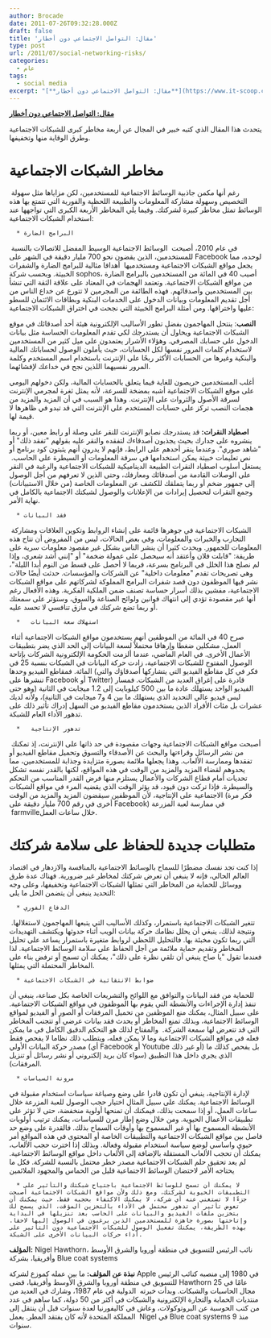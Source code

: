 ```yaml
---
author: Brocade
date: 2011-07-26T09:32:28.000Z
draft: false
title: 'مقال: التواصل الاجتماعي دون أخطار'
type: post
url: /2011/07/social-networking-risks/
categories:
  - عام
tags:
  - social media
excerpt: "[**مقال: التواصل الاجتماعي دون أخطار**](https://www.it-scoop.com/2011/07/social-networking-risks/)\n\nيتحدث هذا المقال الذي كتبه خبير في المجال عن أربعة مخاطر كبرى للشبكات الاجتماعية وطرق الوقاية منها وتخفيفها.\n\n# مخاطر الشبكات الاجتماعية\n\n\_رغم أنها مكمن جاذبية الوسائط الاجتماعية للمستخدمين، لكن مزاياها مثل سهولة التخصيص وسهولة مشاركة المعلومات والطبيعة"
---
```

[**مقال: التواصل الاجتماعي دون أخطار**](https://www.it-scoop.com/2011/07/social-networking-risks/)

يتحدث هذا المقال الذي كتبه خبير في المجال عن أربعة مخاطر كبرى للشبكات الاجتماعية وطرق الوقاية منها وتخفيفها.

# مخاطر الشبكات الاجتماعية

 رغم أنها مكمن جاذبية الوسائط الاجتماعية للمستخدمين، لكن مزاياها مثل سهولة التخصيص وسهولة مشاركة المعلومات والطبيعة اللحظية والفورية التي تتمتع بها هذه الوسائط تمثل مخاطر كبيرة لشركتك. وفيما يلي المخاطر الأربعة الكبرى التي تواجهها عند استخدام الشبكات الاجتماعية:

~~~
  * البرامج الضارة
~~~

 في عام 2010، أصبحت  الوسائط الاجتماعية الوسيط المفضل للاتصالات بالنسبة للمستخدمين، الذين يقضون نحو 700 مليار دقيقة في الشهر على Facebook لوحده، مما يجعل مواقع الشبكات الاجتماعية ومستخدميها  أهدافا مثالية للبرامج الضارة والشفرات الخبيثة. وبحسب شركة sophos، أصيب 40 في المائة من المستخدمين بالبرامج الضارة من مواقع الشبكات الاجتماعية. وتعتمد الهجمات في المعتاد على علاقة الثقة التي تنشأ بين المستخدمين وأصدقائهم. فهذه الطائفة من المجرمين لا تتورع عن خداع الناس من أجل تقديم المعلومات وبيانات الدخول على الخدمات البنكية وبطاقات الائتمان للسطو عليها واختراقها. ومن أمثلة البرامج الخبيثة التي نجحت في اختراق الشبكات الاجتماعية:

**النصب**: ينتحل المهاجمون بفضل تطور الأساليب الإلكترونية هيئة أحد أصدقائك في موقع الشبكات الاجتماعية ويحاول أن يستدرجك لكي تقدم المعلومات الحساسة مثل بيانات الدخول على حسابك المصرفي. وهؤلاء الأشرار يعتمدون على ميل كثير من المستخدمين لاستخدام كلمات المرور نفسها لكل الحسابات، حيث يأملون الوصول لحساباتك المالية والبنكية وغيرها من الحسابات الأكثر ربحًا على الإنترنت باستخدام اسم المستخدم وكلمة المرور نفسيهما اللذين نجح في خداعك لإفشائهما.

أغلب المستخدمين حريصون للغاية فيما يتعلق بالحسابات المالية، ولكن دخولهم اليومي على موقع الشبكات الاجتماعية أشبه بمضخة للسرعة، لأنه يمثل ثغرة لمجرمي الإنترنت لسرقة الأصول والثروات على الإنترنت. وهذا هو السبب في أن المزيد والمزيد من هجمات النصب تركز على حسابات المستخدم على الإنترنت التي قد تبدو في ظاهرها لا قيمة لها.

**اصطياد النقرات:** قد يستدرجك نصابو الإنترنت للنقر على وصلة أو رابط معين، أو ربما ينشروه على جدارك بحيث يجذبون أصدقاءك لتفقده والنقر عليه بقولهم "تفقد ذلك" أو "شاهد صوري". وعندما ينقر أحدهم على الرابط، فإنهم لا يدرون أنهم يثبتون كود برنامج أو نص تعليمات خبيثة يمكن استخدامها في سرقة المعلومات أو السيطرة على الحاسب.  يستغل أسلوب اصطياد النقرات الطبيعة الديناميكية للشبكات الاجتماعية والرغبة في النقر على الوصلات القادمة من أصدقائك ومعارفك، وحتى الذين لا تعرفهم من أجل الوصول إلى جمهور ضخم أو ربما يتملقك للكشف عن المعلومات الخاصة (من خلال الاستبيانات) وجمع النقرات لتحصيل إيرادات من الإعلانات والوصول لشبكتك الاجتماعية بالكامل في نهاية الأمر.

~~~
  * فقد البيانات
~~~

 الشبكات الاجتماعية في جوهرها قائمة على إنشاء الروابط وتكوين العلاقات ومشاركة التجارب والخبرات والمعلومات، وفي بعض الحالات، ليس من المفروض أن تتاح هذه المعلومات للجمهور. ويحدث كثيرا أن ينشر الناس بشكل غير مقصود معلومات سرية على طريقة: "قابلت فلان وأعتقد أنه سيحصل على عمولة ضخمة" أو "إنني أشد شعري، وإذا لم نصلح هذا الخلل في البرنامج بسرعة، فربما لا أحصل على قسط من النوم أبدا الليلة"، وهي تصريحات تقدم "معلومات داخلية" عن الشركات والمؤسسات. حدثت أيضًا حالات نشر فيها الموظفون دون قصد شفرات البرامج المملوكة لشركاتهم على مواقع الشبكات الاجتماعية، مفشين بذلك أسرار حساسة تصنف ضمن الملكية الفكرية. وهذه الأفعال رغم أنها غير مقصودة تؤدي إلى انتهاك قوانين ولوائح الصناعة والسوق، وستؤثر على سمعتك أو ربما تضع شركتك في مأزق تنافسي لا تحسد عليه.

~~~
  *   استهلاك سعة البيانات
~~~

 صرح 40 في المائة من الموظفين أنهم يستخدمون مواقع الشبكات الاجتماعية أثناء العمل، مشكلين ضغطا وإرهاقا محتملاً لسعة البيانات إلى الحد الذي يضر بتطبيقات الأعمال الأخرى. في العام الماضي، عندما ألزمت الحكومة الإلكترونية الشركات بإتاحة الوصول المفتوح للشبكات الاجتماعية، زادت حركة البيانات في الشبكات بنسبة 25 في المائة. فمقاطع الفيديو وحدها (فكر في كل مقاطع الفيديو التي يتشاركها أصدقاؤك والتي تنشرها على Facebook أو Twitter) قادرة على إغراق العديد من الشبكات. فمسار الفيديو الواحد يستهلك عادة ما بين 500 كيلوبايت إلى 1.2 ميجابت في الثانية (وهو حتى ليس فيديو عالي التحديد الذي يستهلك ما بين 4 و7 ميجابت في الثانية)، ولأنه لديك عشرات بل مئات الأفراد الذين يستخدمون مقاطع الفيديو من السهل إدراك تأثير ذلك على تدهور الأداء العام للشبكة.

~~~
  *   تدهور الإنتاجية
~~~

 أصبحت مواقع الشبكات الاجتماعية وجهات مقصودة في حد ذاتها على الإنترنت، إذ تمكنك من نشر الرسائل وقراءتها والبحث عن الأصدقاء والتسوق وتحميل مقاطع الفيديو أو تفقدها وممارسة الألعاب. وهذا يجعلها ملائمة بصورة متزايدة وجذابة للمستخدمين، مما يحدوهم لقضاء المزيد والمزيد من الوقت في هذه المواقع، لكنها بالقدر نفسه تشكل تحديات أمام قطاع الشركات والأعمال يستلزم منها فرض القدر المناسب من التحكم والسيطرة. فإذا تركت دون قيود، قد يؤثر الوقت الذي يقضيه المرء في مواقع الشبكات الاجتماعية على الإنتاجية، لأن الموظفين سيقضون المزيد والمزيد من الوقت (فكر مرة أخرى في رقم 700 مليار دقيقة على Facebook) في ممارسة لعبة المزرعة  farmvilleخلال ساعات العمل.

# متطلبات جديدة للحفاظ على سلامة شركتك

إذا كنت تجد نفسك مضطرًا للسماح بالوسائط الاجتماعية بالمنافسة والازدهار في اقتصاد العالم الحالي، فإنه لا ينبغي أن تعرض شركتك لمخاطر غير ضرورية. فهناك عدة طرق ووسائل للحماية من المخاطر التي تمثلها الشبكات الاجتماعية وتخفيفها، وعلى وجه التحديد ينبغي أن يتضمن الحل ما يلي:

~~~
  * الدفاع الفوري
~~~

 تتغير الشبكات الاجتماعية باستمرار، وكذلك الأساليب التي يتبعها المهاجمون لاستغلالها. ونتيجة لذلك، ينبغي أن يحلل نظامك حركة بيانات الويب أثناء حدوثها ويكتشف التهديدات التي ربما تكون مخبئة بها. فالتحليل اللحظي لروابط متغيرة باستمرار يساعد على تحليل المخاطر وتقديم حماية ملائمة من أجل الحفاظ على سلامة الوسائط الاجتماعية. لذا فعندما تقول "يا صاح ينبغي أن تلقي نظرة على ذلك"، يمكنك أن تسمح أو ترفض بناء على المخاطر المحتملة التي يمثلها.

~~~
  * ضوابط الانتقائية في الشبكات الاجتماعية
~~~

للحماية من فقد البيانات والتوافق مع اللوائح والتشريعات الخاصة بكل صناعة، ينبغي أن تنفذ إدارة الإجراءات والأنشطة التي يقوم بها الموظفون في مواقع الشبكات الاجتماعية. على سبيل المثال، يمكنك منع الموظفين من تحميل المرفقات أو الصور أو الفيديو لمواقع الوسائط الاجتماعية، وبذلك تمنع المخاطر أو يحدث فقد بيانات عرضي أو تتجنب المخاطر التي قد تتعرض لها سمعة الشركة.  والمفتاح لذلك هو التحكم الدقيق الكامل في ما يمكن فعله في مواقع الشبكات الاجتماعية وما لا يمكن فعله، ويتطلب ذلك نظاما لا يفحص فقط مصدر حركة البيانات الأولي (أي Facebook أو Youtube أو غير ذلك) بل يفحص كذلك ما الذي يجري داخل هذا التطبيق (سواء كان بريد إلكتروني أو نشر رسائل أو تنزيل المرفقات).

~~~
  * مرونة السياسات
~~~

لإدارة الإنتاجية، ينبغي أن تكون قادرا على وضع وصياغة سياسات استخدام مقبولة في الوسائط الاجتماعية. يمكنك على سبيل المثال اختيار حجب الوصول للعبة المزرعة خلال ساعات العمل، أو إذا سمحت بذلك، فيمكنك أن تمنحها أولوية منخفضة، حتى لا تؤثر على تطبيقات الأعمال الحيوية. ومن خلال وضع إطار مرن للسياسات، يمكنك ترتيب أولويات الأنشطة المسموح بها أو غير المسموح بها وأوقات السماح بذلك. فالقدرة على وضع حد فاصل بين مواقع الشبكات الاجتماعية والتطبيقات الخاصة أو المحتوى في هذه المواقع أمر حيوي واساسي لوضع سياسة استخدام مقبولة وفعالة. وبذلك إذا اخترت حجب الألعاب، يمكنك أن تحجب الألعاب المستقلة بالإضافة إلى الألعاب داخل مواقع الوسائط الاجتماعية. لم يعد تحقيق حلم الشبكات الاجتماعية مصدر خطر محتمل بالنسبة للشركة. فكل ما يحتاجه الأمر لاحتضان الوسائط الاجتماعية قليل من الحماس والمجهود الملائمين

~~~
  * لا يمكنك أن تسمح للوسائط الاجتماعية باجتياح شبكتك والتأثير على التطبيقات الحيوية لشركتك، ومع ذلك ولأن مواقع الشبكات الاجتماعية أصبحت جزءًا لا تستغني عنه أي شركة، لا يمكنك الاكتفاء بحجبه فقط. حيث يمكنك أن تعوض تأثير أي تدهور محتمل في الأداء بالتخزين المؤقت، الذي يسمح لك بتخزين ملفات الفيديو والبيانات على الحاسب بعد تنزيلها في البداية وإتاحتها بصورة جاهزة للمستخدمين الذين يرغبون في الوصول إليها لاحقا. بهذه الطريقة، يمكنك تفعيل الوصول للشبكات الاجتماعية دون التأثير على أداء حركات البيانات الأخرى على الشبكة.
~~~

**المؤلف:** Nigel Hawthorn، نائب الرئيس للتسويق في منطقة أوروبا والشرق الأوسط وأفريقيا، بشركة Blue coat systems

**نبذة عن المؤلف:** ما بين عمله كموزع لشركة Apple في 1980 إلى منصبه كنائب الرئيس للتسويق في منطقة أوروبا والشرق الأوسط وأفريقيا، قضى Hawthorn 25 عامًا في مجال الحاسبات والشبكات. وبدأت خبرته  الدولية في عام 1987، وشارك في العديد من منتديات الحماية والتجارة الإلكترونية والشبكات في أكثر من 50 دولة، كما ساهم في عدد من كتب الحوسبة عن البروتوكولات، وعاش في كاليفورنيا لعدة سنوات قبل أن ينتقل إلى المملكة المتحدة لأنه كان يفتقد المطر. يعمل  Nigel في Blue coat systems منذ 9 سنوات.
